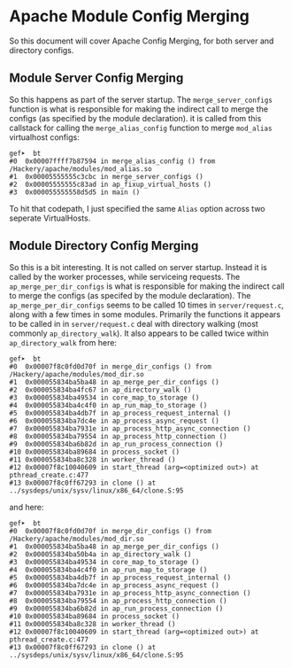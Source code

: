 # Apache Module Config Merging

So this document will cover Apache Config Merging, for both server and directory configs.

## Module Server Config Merging

So this happens as part of the server startup. The `merge_server_configs` function is what is responsible for making the indirect call to merge the configs (as specified by the module declaration). it is called from this callstack for calling the `merge_alias_config` function to merge `mod_alias` virtualhost configs:

```
gef➤  bt
#0  0x00007ffff7b87594 in merge_alias_config () from /Hackery/apache/modules/mod_alias.so
#1  0x00005555555c3cbc in merge_server_configs ()
#2  0x00005555555c83ad in ap_fixup_virtual_hosts ()
#3  0x000055555558d5d5 in main ()
```

To hit that codepath, I just specified the same `Alias` option across two seperate VirtualHosts. 

## Module Directory Config Merging

So this is a bit interesting. It is not called on server startup. Instead it is called by the worker processes, while serviceing requests. The `ap_merge_per_dir_configs` is what is responsible for making the indirect call to merge the configs (as specifed by the module declaration). The `ap_merge_per_dir_configs` seems to be called 10 times in `server/request.c`, along with a few times in some modules. Primarily the functions it appears to be called in in `server/request.c` deal with directory walking (most commonly `ap_directory_walk`). It also appears to be called twice within `ap_directory_walk` from here:

```
gef➤  bt
#0  0x00007f8c0fd0d70f in merge_dir_configs () from /Hackery/apache/modules/mod_dir.so
#1  0x000055834ba5ba48 in ap_merge_per_dir_configs ()
#2  0x000055834ba4fc67 in ap_directory_walk ()
#3  0x000055834ba49534 in core_map_to_storage ()
#4  0x000055834ba4c4f0 in ap_run_map_to_storage ()
#5  0x000055834ba4db7f in ap_process_request_internal ()
#6  0x000055834ba7dc4e in ap_process_async_request ()
#7  0x000055834ba7931e in ap_process_http_async_connection ()
#8  0x000055834ba79554 in ap_process_http_connection ()
#9  0x000055834ba6b82d in ap_run_process_connection ()
#10 0x000055834ba89684 in process_socket ()
#11 0x000055834ba8c328 in worker_thread ()
#12 0x00007f8c10040609 in start_thread (arg=<optimized out>) at pthread_create.c:477
#13 0x00007f8c0ff67293 in clone () at ../sysdeps/unix/sysv/linux/x86_64/clone.S:95
```

and here:

```
gef➤  bt
#0  0x00007f8c0fd0d70f in merge_dir_configs () from /Hackery/apache/modules/mod_dir.so
#1  0x000055834ba5ba48 in ap_merge_per_dir_configs ()
#2  0x000055834ba50b4a in ap_directory_walk ()
#3  0x000055834ba49534 in core_map_to_storage ()
#4  0x000055834ba4c4f0 in ap_run_map_to_storage ()
#5  0x000055834ba4db7f in ap_process_request_internal ()
#6  0x000055834ba7dc4e in ap_process_async_request ()
#7  0x000055834ba7931e in ap_process_http_async_connection ()
#8  0x000055834ba79554 in ap_process_http_connection ()
#9  0x000055834ba6b82d in ap_run_process_connection ()
#10 0x000055834ba89684 in process_socket ()
#11 0x000055834ba8c328 in worker_thread ()
#12 0x00007f8c10040609 in start_thread (arg=<optimized out>) at pthread_create.c:477
#13 0x00007f8c0ff67293 in clone () at ../sysdeps/unix/sysv/linux/x86_64/clone.S:95
```
